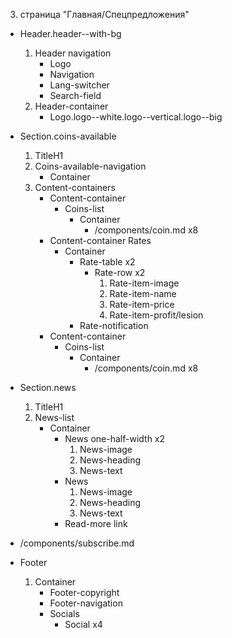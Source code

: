 3. страница "Главная/Спецпредложения"
  * Header.header--with-bg
    1. Header navigation
        * Logo 
        * Navigation
        * Lang-switcher
        * Search-field
    2. Header-container
        * Logo.logo--white.logo--vertical.logo--big
  * Section.coins-available
      1. TitleH1
      2. Coins-available-navigation
          * Container
      3. Content-containers
          * Content-container
              * Coins-list 
                  * Container
                      * /components/coin.md x8
          * Content-container
              Rates
              * Container
                  * Rate-table x2
                      * Rate-row x2
                          1. Rate-item-image
                          2. Rate-item-name
                          3. Rate-item-price
                          4. Rate-item-profit/lesion
                  * Rate-notification
          * Content-container
              * Coins-list
                  * Container
                      * /components/coin.md x8
  * Section.news
    1. TitleH1
    2. News-list
        * Container
          * News one-half-width x2
              1. News-image
              2. News-heading
              3. News-text
          * News
              1. News-image
              2. News-heading
              3. News-text
          * Read-more link
  * /components/subscribe.md

  * Footer
    1. Container
        * Footer-copyright
        * Footer-navigation
        * Socials
            * Social x4
